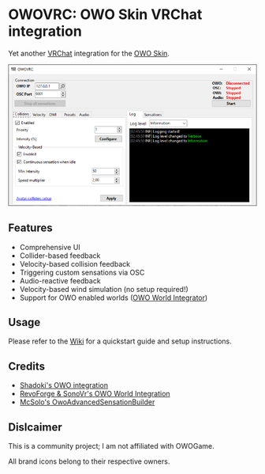 # OWOVRC: OWO Skin VRChat integration

Yet another [VRChat](https://vrchat.com) integration for the [OWO Skin](https://owogame.com/).

![Screenshot](.github/Screenshot_1.png)

## Features
* Comprehensive UI
* Collider-based feedback
* Velocity-based collision feedback
* Triggering custom sensations via OSC
* Audio-reactive feedback
* Velocity-based wind simulation (no setup required!)
* Support for OWO enabled worlds ([OWO World Integrator](https://github.com/RevoForge/Vrchat-OWO-Integration))


## Usage

Please refer to the [Wiki](https://github.com/sync1211/owoskin-vrc/wiki) for a quickstart guide and setup instructions.

## Credits

* [Shadoki's OWO integration](https://github.com/shadorki/vrc-owo-suit)
* [RevoForge & SonoVr's OWO World Integration](https://github.com/RevoForge/Vrchat-OWO-Integration)
* [McSolo's OwoAdvancedSensationBuilder](https://github.com/joeloestreich/OwoAdvancedSensationBuilderNet8Demo)

## Dislcaimer

This is a community project; I am not affiliated with OWOGame.

All brand icons belong to their respective owners.
